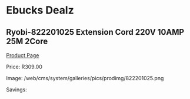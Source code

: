 
# Ebucks Dealz
## Ryobi-822201025 Extension Cord 220V 10AMP 25M 2Core
[Product Page](https://www.ebucks.com/web/shop/productSelected.do?prodId=1220454092&catId=363410833)

Price: R309.00

Image: /web/cms/system/galleries/pics/prodimg/822201025.png

Savings: 


	